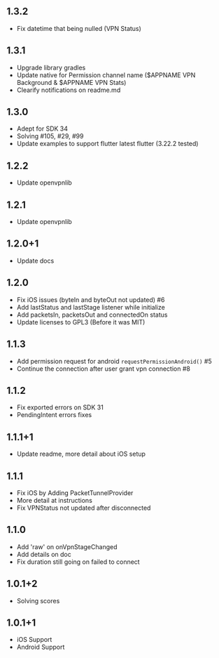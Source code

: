 ## 1.3.2
* Fix datetime that being nulled (VPN Status)
## 1.3.1
* Upgrade library gradles
* Update native for Permission channel name ($APPNAME VPN Background & $APPNAME VPN Stats)
* Clearify notifications on readme.md
## 1.3.0
* Adept for SDK 34
* Solving #105, #29, #99
* Update examples to support flutter latest flutter (3.22.2 tested)
## 1.2.2
* Update openvpnlib
## 1.2.1
* Update openvpnlib
## 1.2.0+1
* Update docs
## 1.2.0
* Fix iOS issues (byteIn and byteOut not updated) #6
* Add lastStatus and lastStage listener while initialize
* Add packetsIn, packetsOut and connectedOn status
* Update licenses to GPL3 (Before it was MIT)
## 1.1.3
* Add permission request for android ```requestPermissionAndroid()``` #5
* Continue the connection after user grant vpn connection #8
## 1.1.2
* Fix exported errors on SDK 31
* PendingIntent errors fixes
## 1.1.1+1
* Update readme, more detail about iOS setup
## 1.1.1
* Fix iOS by Adding PacketTunnelProvider
* More detail at instructions
* Fix VPNStatus not updated after disconnected
## 1.1.0
* Add 'raw' on onVpnStageChanged
* Add details on doc
* Fix duration still going on failed to connect
## 1.0.1+2
* Solving scores
## 1.0.1+1
* iOS Support
* Android Support
